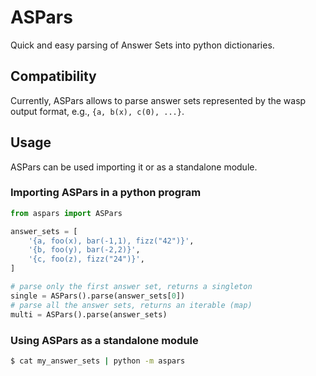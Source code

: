 # ASPars

Quick and easy parsing of Answer Sets into python dictionaries.

## Compatibility

Currently, ASPars allows to parse answer sets represented by the wasp output format, e.g., `{a, b(x), c(0), ...}`.

## Usage

ASPars can be used importing it or as a standalone module.


### Importing ASPars in a python program
```python
from aspars import ASPars

answer_sets = [
    '{a, foo(x), bar(-1,1), fizz("42")}',
    '{b, foo(y), bar(-2,2)}',
    '{c, foo(z), fizz("24")}',
]

# parse only the first answer set, returns a singleton
single = ASPars().parse(answer_sets[0])
# parse all the answer sets, returns an iterable (map)
multi = ASPars().parse(answer_sets)
```

### Using ASPars as a standalone module
```bash
$ cat my_answer_sets | python -m aspars
```